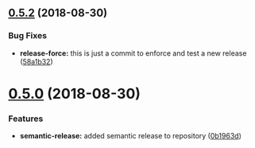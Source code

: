 ## [0.5.2](https://github.com/Staffbase/plugins-client-sdk/compare/v0.5.1...v0.5.2) (2018-08-30)


### Bug Fixes

* **release-force:** this is just a commit to enforce and test a new release ([58a1b32](https://github.com/Staffbase/plugins-client-sdk/commit/58a1b32))

# [0.5.0](https://github.com/Staffbase/plugins-client-sdk/compare/v0.4.0...v0.5.0) (2018-08-30)


### Features

* **semantic-release:** added semantic release to repository ([0b1963d](https://github.com/Staffbase/plugins-client-sdk/commit/0b1963d))
